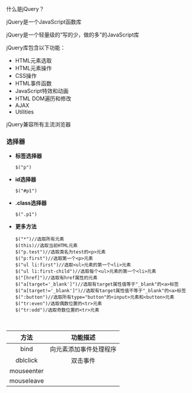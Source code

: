 什么是jQuery？

jQuery是一个JavaScript函数库

jQuery是一个轻量级的“写的少，做的多”的JavaScript库

jQuery库包含以下功能：

-  HTML元素选取
-  HTML元素操作
-  CSS操作
-  HTML事件函数
-  JavaScript特效和动画
-  HTML DOM遍历和修改
-  AJAX
-  Utilities

jQuery兼容所有主流浏览器



### 选择器

- **标签选择器**

  ```
  $("p")
  ```

- **id选择器**

  ```
  $("#p1")
  ```

- **.class选择器**

  ```
  $(".p1")
  ```

- **更多方法**

  ```
  $("*")//选取所有元素
  $(this)//选取当前HTML元素
  $("p.test")//选取类名为test的<p>元素
  $("p:first")//选取第一个<p>元素
  $("ul li:first")//选取<ul>元素的第一个<li>元素
  $("ul li:first-child")//选取每个<ul>元素的第一个<li>元素
  $("[href]")//选取有href属性的元素
  $("a[target='_blank']")//选取有target属性值等于"_blank"的<a>标签
  $("a[target!='_blank']")//选取有target属性值不等于"_blank"的<a>标签
  $(":button")//选取所有type="button"的<input>元素和<button>元素
  $("tr:even")/选取偶数位置的<tr>元素
  $("tr:odd")/选取奇数位置的<tr>元素
  ```

  ​


|     方法     |    功能描述     |
| :--------: | :---------: |
|    bind    | 向元素添加事件处理程序 |
|  dblclick  |    双击事件     |
| mouseenter |             |
| mouseleave |             |

